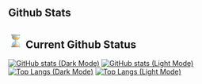 ## Github Stats
## <img src="https://raw.githubusercontent.com/dkvc/dkvc/main/assets/Hourglass.png" alt="(Status)" width="30"/> Current Github Status
[![GitHub stats (Dark Mode)](https://github-readme-stats-dkvc23.vercel.app/api?username=Aakashjammula&show_icons=true&theme=radical#gh-dark-mode-only)](https://github-readme-stats-dkvc23.vercel.app/api?username=Aakashjammula&show_icons=true&theme=radical#gh-dark-mode-only)
[![GitHub stats (Light Mode)](https://github-readme-stats-dkvc23.app/api?username=Aakashjammula&show_icons=true&theme=default#gh-light-mode-only)](https://github-readme-stats-dkvc23.vercel.app/api?username=Aakashjammula&show_icons=true&theme=default#gh-light-mode-only)
[![Top Langs (Dark Mode)](https://github-readme-stats-dkvc23.vercel.app/api/top-langs/?username=Aakashjammula&layout=compact&theme=radical#gh-dark-mode-only)](https://github-readme-stats-dkvc23.vercel.app/api/top-langs/?username=Aakashjammula&layout=compact&theme=radical#gh-dark-mode-only)
[![Top Langs (Light Mode)](https://github-readme-stats-dkvc.vercel.app/api/top-langs/?username=Aakashjammula&layout=compact&theme=default#gh-light-mode-only)](https://github-readme-stats-dkvc23.vercel.app/api/top-langs/?username=Aakashjammula&layout=compact&theme=default#gh-light-mode-only)
